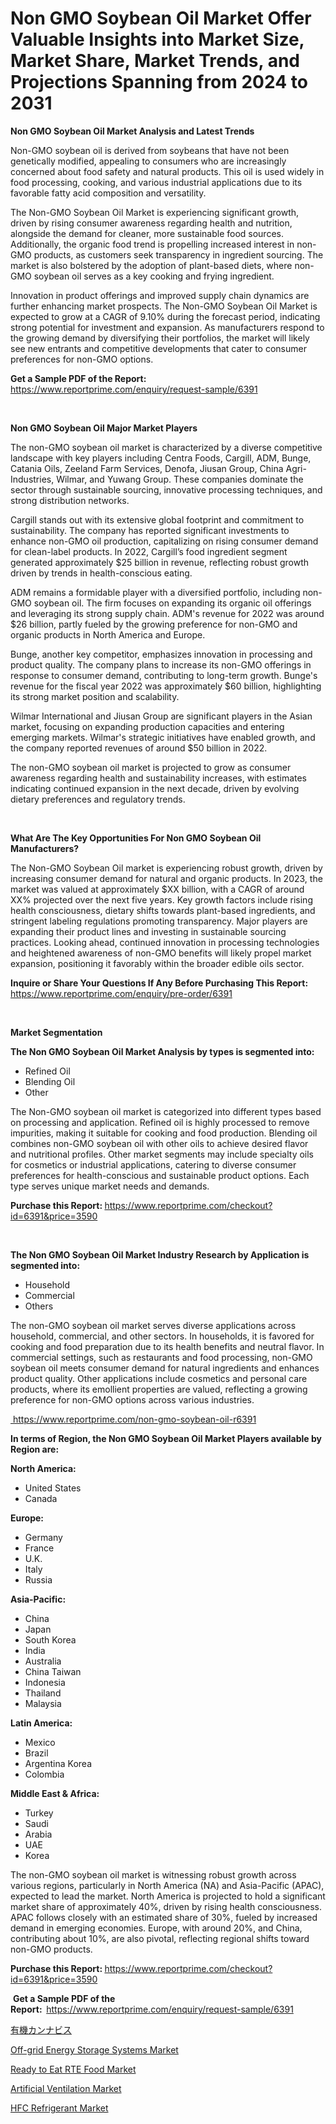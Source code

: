 <p><h1>Non GMO Soybean Oil Market Offer Valuable Insights into Market Size, Market Share, Market Trends, and Projections Spanning from 2024 to 2031</h1></p><p><strong>Non GMO Soybean Oil Market Analysis and Latest Trends</strong></p>
<p><p>Non-GMO soybean oil is derived from soybeans that have not been genetically modified, appealing to consumers who are increasingly concerned about food safety and natural products. This oil is used widely in food processing, cooking, and various industrial applications due to its favorable fatty acid composition and versatility.</p><p>The Non-GMO Soybean Oil Market is experiencing significant growth, driven by rising consumer awareness regarding health and nutrition, alongside the demand for cleaner, more sustainable food sources. Additionally, the organic food trend is propelling increased interest in non-GMO products, as customers seek transparency in ingredient sourcing. The market is also bolstered by the adoption of plant-based diets, where non-GMO soybean oil serves as a key cooking and frying ingredient.</p><p>Innovation in product offerings and improved supply chain dynamics are further enhancing market prospects. The Non-GMO Soybean Oil Market is expected to grow at a CAGR of 9.10% during the forecast period, indicating strong potential for investment and expansion. As manufacturers respond to the growing demand by diversifying their portfolios, the market will likely see new entrants and competitive developments that cater to consumer preferences for non-GMO options.</p></p>
<p><strong>Get a Sample PDF of the Report:&nbsp;</strong> <a href="https://www.reportprime.com/enquiry/request-sample/6391">https://www.reportprime.com/enquiry/request-sample/6391</a></p>
<p>&nbsp;</p>
<p><strong>Non GMO Soybean Oil Major Market Players</strong></p>
<p><p>The non-GMO soybean oil market is characterized by a diverse competitive landscape with key players including Centra Foods, Cargill, ADM, Bunge, Catania Oils, Zeeland Farm Services, Denofa, Jiusan Group, China Agri-Industries, Wilmar, and Yuwang Group. These companies dominate the sector through sustainable sourcing, innovative processing techniques, and strong distribution networks.</p><p>Cargill stands out with its extensive global footprint and commitment to sustainability. The company has reported significant investments to enhance non-GMO oil production, capitalizing on rising consumer demand for clean-label products. In 2022, Cargill’s food ingredient segment generated approximately $25 billion in revenue, reflecting robust growth driven by trends in health-conscious eating.</p><p>ADM remains a formidable player with a diversified portfolio, including non-GMO soybean oil. The firm focuses on expanding its organic oil offerings and leveraging its strong supply chain. ADM's revenue for 2022 was around $26 billion, partly fueled by the growing preference for non-GMO and organic products in North America and Europe.</p><p>Bunge, another key competitor, emphasizes innovation in processing and product quality. The company plans to increase its non-GMO offerings in response to consumer demand, contributing to long-term growth. Bunge's revenue for the fiscal year 2022 was approximately $60 billion, highlighting its strong market position and scalability.</p><p>Wilmar International and Jiusan Group are significant players in the Asian market, focusing on expanding production capacities and entering emerging markets. Wilmar's strategic initiatives have enabled growth, and the company reported revenues of around $50 billion in 2022.</p><p>The non-GMO soybean oil market is projected to grow as consumer awareness regarding health and sustainability increases, with estimates indicating continued expansion in the next decade, driven by evolving dietary preferences and regulatory trends.</p></p>
<p>&nbsp;</p>
<p><strong>What Are The Key Opportunities For Non GMO Soybean Oil Manufacturers?</strong></p>
<p><p>The Non-GMO Soybean Oil market is experiencing robust growth, driven by increasing consumer demand for natural and organic products. In 2023, the market was valued at approximately $XX billion, with a CAGR of around XX% projected over the next five years. Key growth factors include rising health consciousness, dietary shifts towards plant-based ingredients, and stringent labeling regulations promoting transparency. Major players are expanding their product lines and investing in sustainable sourcing practices. Looking ahead, continued innovation in processing technologies and heightened awareness of non-GMO benefits will likely propel market expansion, positioning it favorably within the broader edible oils sector.</p></p>
<p><strong>Inquire or Share Your Questions If Any Before Purchasing This Report:</strong> <a href="https://www.reportprime.com/enquiry/pre-order/6391">https://www.reportprime.com/enquiry/pre-order/6391</a></p>
<p>&nbsp;</p>
<p><strong>Market Segmentation</strong></p>
<p><strong>The Non GMO Soybean Oil Market Analysis by types is segmented into:</strong></p>
<p><ul><li>Refined Oil</li><li>Blending Oil</li><li>Other</li></ul></p>
<p><p>The Non-GMO soybean oil market is categorized into different types based on processing and application. Refined oil is highly processed to remove impurities, making it suitable for cooking and food production. Blending oil combines non-GMO soybean oil with other oils to achieve desired flavor and nutritional profiles. Other market segments may include specialty oils for cosmetics or industrial applications, catering to diverse consumer preferences for health-conscious and sustainable product options. Each type serves unique market needs and demands.</p></p>
<p><strong>Purchase this Report:&nbsp;</strong><a href="https://www.reportprime.com/checkout?id=6391&price=3590">https://www.reportprime.com/checkout?id=6391&price=3590</a></p>
<p>&nbsp;</p>
<p><strong>The Non GMO Soybean Oil Market Industry Research by Application is segmented into:</strong></p>
<p><ul><li>Household</li><li>Commercial</li><li>Others</li></ul></p>
<p><p>The non-GMO soybean oil market serves diverse applications across household, commercial, and other sectors. In households, it is favored for cooking and food preparation due to its health benefits and neutral flavor. In commercial settings, such as restaurants and food processing, non-GMO soybean oil meets consumer demand for natural ingredients and enhances product quality. Other applications include cosmetics and personal care products, where its emollient properties are valued, reflecting a growing preference for non-GMO options across various industries.</p></p>
<p><a href="https://www.reportprime.com/non-gmo-soybean-oil-r6391">&nbsp;https://www.reportprime.com/non-gmo-soybean-oil-r6391</a></p>
<p><strong>In terms of Region, the Non GMO Soybean Oil Market Players available by Region are:</strong></p>
<p>
    <p> <strong> North America: </strong>
        <ul>
            <li>United States</li>
            <li>Canada</li>
        </ul>
        </p> 
    <p> <strong> Europe: </strong>
        <ul>
            <li>Germany</li>
            <li>France</li>
            <li>U.K.</li>
            <li>Italy</li>
            <li>Russia</li>
        </ul>
        </p> 
    <p> <strong> Asia-Pacific: </strong>
        <ul>
            <li>China</li>
            <li>Japan</li>
            <li>South Korea</li>
            <li>India</li>
            <li>Australia</li>
            <li>China Taiwan</li>
            <li>Indonesia</li>
            <li>Thailand</li>
            <li>Malaysia</li>
        </ul>
        </p> 
    <p> <strong> Latin America: </strong>
        <ul>
            <li>Mexico</li>
            <li>Brazil</li>
            <li>Argentina Korea</li>
            <li>Colombia</li>
        </ul>
        </p> 
    <p> <strong> Middle East & Africa: </strong>
        <ul>
            <li>Turkey</li>
            <li>Saudi</li>
            <li>Arabia</li>
            <li>UAE</li>
            <li>Korea</li>
        </ul>
    </p>
    </p>
<p><p>The non-GMO soybean oil market is witnessing robust growth across various regions, particularly in North America (NA) and Asia-Pacific (APAC), expected to lead the market. North America is projected to hold a significant market share of approximately 40%, driven by rising health consciousness. APAC follows closely with an estimated share of 30%, fueled by increased demand in emerging economies. Europe, with around 20%, and China, contributing about 10%, are also pivotal, reflecting regional shifts toward non-GMO products.</p></p>
<p><strong>Purchase this Report: </strong><a href="https://www.reportprime.com/checkout?id=6391&price=3590">https://www.reportprime.com/checkout?id=6391&price=3590</a></p>
<p>&nbsp;<strong>Get a Sample PDF of the Report:&nbsp;&nbsp;</strong><a href="https://www.reportprime.com/enquiry/request-sample/6391">https://www.reportprime.com/enquiry/request-sample/6391</a></p>
<p><strong></strong></p>
<p><p><a href="https://medium.com/@vedakuvlis2023/organic-cannabis-market-%E3%81%AF-%E3%82%B3%E3%82%B9%E3%83%88%E7%AE%A1%E7%90%86%E3%81%A8%E5%8A%B9%E7%8E%87%E5%90%91%E4%B8%8A%E3%82%92%E5%84%AA%E5%85%88%E3%81%97%E3%81%BE%E3%81%99-%E3%81%95%E3%82%89%E3%81%AB-%E5%A0%B1%E5%91%8A%E6%9B%B8%E3%81%AF%E5%B8%82%E5%A0%B4%E3%81%AE%E9%9C%80%E8%A6%81%E9%9D%A2%E3%81%A8%E4%BE%9B%E7%B5%A6%E9%9D%A2%E3%81%AE%E4%B8%A1%E6%96%B9%E3%82%92%E3%82%AB%E3%83%90%E3%83%BC%E3%81%97%E3%81%A6%E3%81%84%E3%81%BE%E3%81%99-organic-cannabis-%E5%B8%82%E5%A0%B4%E3%81%AF-1fd91bffc1ad">有機カンナビス</a></p><p><a href="https://www.linkedin.com/pulse/off-grid-energy-storage-systems-industry-insights-report-xitge?trackingId=a%2FWWrJyrTOuK6fU9C%2B8YDw%3D%3D">Off-grid Energy Storage Systems Market</a></p><p><a href="https://github.com/tamvrosiya/Market-Research-Report-List-5/blob/main/ready-to-eat-rte-food-market.md">Ready to Eat RTE Food Market</a></p><p><a href="https://medium.com/@denisewilsogdn64/the-artificial-ventilation-market-research-report-provides-an-in-depth-and-up-to-date-analysis-of-db50eba053d3">Artificial Ventilation Market</a></p><p><a href="https://issuu.com/reportprime-2/docs/hfc-refrigerant-market-size-2030.pp_a11d28d6c41c40">HFC Refrigerant Market</a></p></p>